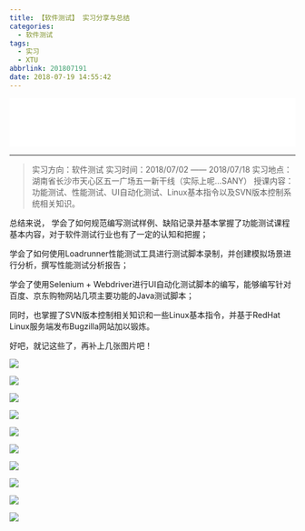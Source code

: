 ```yaml
---
title: 【软件测试】 实习分享与总结
categories:
  - 软件测试
tags:
  - 实习
  - XTU
abbrlink: 201807191
date: 2018-07-19 14:55:42
---
```


<iframe frameborder="no" border="0" marginwidth="0" marginheight="0" width="100%" height=86 src="//music.163.com/outchain/player?type=2&id=139377&auto=0&height=66"></iframe>

---

> 实习方向：软件测试
> 实习时间：2018/07/02 —— 2018/07/18
> 实习地点：湖南省长沙市天心区五一广场五一新干线（实际上呢...SANY）
> 授课内容：功能测试、性能测试、UI自动化测试、Linux基本指令以及SVN版本控制系统相关知识。

总结来说，
学会了如何规范编写测试样例、缺陷记录并基本掌握了功能测试课程基本内容，对于软件测试行业也有了一定的认知和把握；

学会了如何使用Loadrunner性能测试工具进行测试脚本录制，并创建模拟场景进行分析，撰写性能测试分析报告；

学会了使用Selenium + Webdriver进行UI自动化测试脚本的编写，能够编写针对百度、京东购物网站几项主要功能的Java测试脚本；

同时，也掌握了SVN版本控制相关知识和一些Linux基本指令，并基于RedHat Linux服务端发布Bugzilla网站加以锻炼。


好吧，就记这些了，再补上几张图片吧！

![](http://p7n85i5tr.bkt.clouddn.com/zhouie/img/softTest/1.jpeg)

![](http://p7n85i5tr.bkt.clouddn.com/zhouie/img/softTest/2.jpg)

![](http://p7n85i5tr.bkt.clouddn.com/zhouie/img/softTest/3-1.jpg)

![](http://p7n85i5tr.bkt.clouddn.com/zhouie/img/softTest/3-2.jpg)

![](http://p7n85i5tr.bkt.clouddn.com/zhouie/img/softTest/4-1.jpg)

![](http://p7n85i5tr.bkt.clouddn.com/zhouie/img/softTest/4-2.jpg)

![](http://p7n85i5tr.bkt.clouddn.com/zhouie/img/softTest/4-3.jpg)

![](http://p7n85i5tr.bkt.clouddn.com/zhouie/img/softTest/4-4.jpg)

![](http://p7n85i5tr.bkt.clouddn.com/zhouie/img/softTest/5-1.jpg)

![](http://p7n85i5tr.bkt.clouddn.com/zhouie/img/softTest/7.jpg)